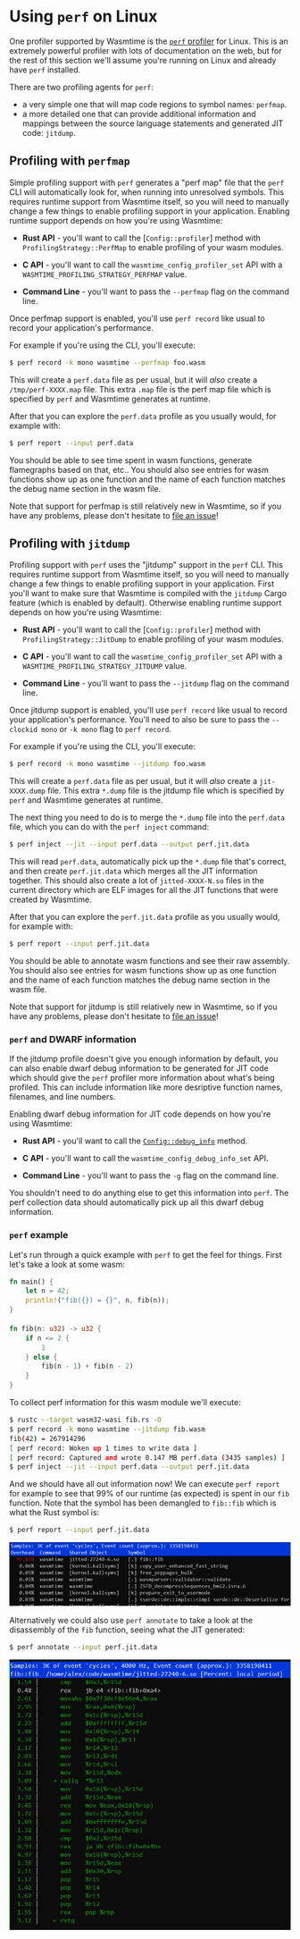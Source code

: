 # Using `perf` on Linux

One profiler supported by Wasmtime is the [`perf`
profiler](https://perf.wiki.kernel.org/index.php/Main_Page) for Linux. This is
an extremely powerful profiler with lots of documentation on the web, but for
the rest of this section we'll assume you're running on Linux and already have
`perf` installed.

There are two profiling agents for `perf`:

- a very simple one that will map code regions to symbol names: `perfmap`.
- a more detailed one that can provide additional information and mappings between the source
  language statements and generated JIT code: `jitdump`.

## Profiling with `perfmap`

Simple profiling support with `perf` generates a "perf map" file that the `perf` CLI will
automatically look for, when running into unresolved symbols. This requires runtime support from
Wasmtime itself, so you will need to manually change a few things to enable profiling support in
your application. Enabling runtime support depends on how you're using Wasmtime:

* **Rust API** - you'll want to call the [`Config::profiler`] method with
  `ProfilingStrategy::PerfMap` to enable profiling of your wasm modules.

* **C API** - you'll want to call the `wasmtime_config_profiler_set` API with a
  `WASMTIME_PROFILING_STRATEGY_PERFMAP` value.

* **Command Line** - you'll want to pass the `--perfmap` flag on the command
  line.

Once perfmap support is enabled, you'll use `perf record` like usual to record
your application's performance.

For example if you're using the CLI, you'll execute:

```sh
$ perf record -k mono wasmtime --perfmap foo.wasm
```

This will create a `perf.data` file as per usual, but it will *also* create a
`/tmp/perf-XXXX.map` file. This extra `.map` file is the perf map file which is
specified by `perf` and Wasmtime generates at runtime.

After that you can explore the `perf.data` profile as you usually would, for example with:

```sh
$ perf report --input perf.data
```

You should be able to see time spent in wasm functions, generate flamegraphs based on that, etc..
You should also see entries for wasm functions show up as one function and the name of each
function matches the debug name section in the wasm file.

Note that support for perfmap is still relatively new in Wasmtime, so if you
have any problems, please don't hesitate to [file an issue]!

[file an issue]: https://github.com/bytecodealliance/wasmtime/issues/new


## Profiling with `jitdump`

Profiling support with `perf` uses the "jitdump" support in the `perf` CLI. This
requires runtime support from Wasmtime itself, so you will need to manually
change a few things to enable profiling support in your application. First
you'll want to make sure that Wasmtime is compiled with the `jitdump` Cargo
feature (which is enabled by default). Otherwise enabling runtime support
depends on how you're using Wasmtime:

* **Rust API** - you'll want to call the [`Config::profiler`] method with
  `ProfilingStrategy::JitDump` to enable profiling of your wasm modules.

* **C API** - you'll want to call the `wasmtime_config_profiler_set` API with a
  `WASMTIME_PROFILING_STRATEGY_JITDUMP` value.

* **Command Line** - you'll want to pass the `--jitdump` flag on the command
  line.

Once jitdump support is enabled, you'll use `perf record` like usual to record
your application's performance. You'll need to also be sure to pass the
`--clockid mono` or `-k mono` flag to `perf record`.

For example if you're using the CLI, you'll execute:

```sh
$ perf record -k mono wasmtime --jitdump foo.wasm
```

This will create a `perf.data` file as per usual, but it will *also* create a
`jit-XXXX.dump` file. This extra `*.dump` file is the jitdump file which is
specified by `perf` and Wasmtime generates at runtime.

The next thing you need to do is to merge the `*.dump` file into the
`perf.data` file, which you can do with the `perf inject` command:

```sh
$ perf inject --jit --input perf.data --output perf.jit.data
```

This will read `perf.data`, automatically pick up the `*.dump` file that's
correct, and then create `perf.jit.data` which merges all the JIT information
together. This should also create a lot of `jitted-XXXX-N.so` files in the
current directory which are ELF images for all the JIT functions that were
created by Wasmtime.

After that you can explore the `perf.jit.data` profile as you usually would,
for example with:

```sh
$ perf report --input perf.jit.data
```

You should be able to annotate wasm functions and see their raw assembly. You
should also see entries for wasm functions show up as one function and the
name of each function matches the debug name section in the wasm file.

Note that support for jitdump is still relatively new in Wasmtime, so if you
have any problems, please don't hesitate to [file an issue]!

[file an issue]: https://github.com/bytecodealliance/wasmtime/issues/new

### `perf` and DWARF information

If the jitdump profile doesn't give you enough information by default, you can
also enable dwarf debug information to be generated for JIT code which should
give the `perf` profiler more information about what's being profiled. This can
include information like more desriptive function names, filenames, and line
numbers.

Enabling dwarf debug information for JIT code depends on how you're using
Wasmtime:

* **Rust API** - you'll want to call the [`Config::debug_info`] method.

* **C API** - you'll want to call the `wasmtime_config_debug_info_set` API.

* **Command Line** - you'll want to pass the `-g` flag on the command line.

You shouldn't need to do anything else to get this information into `perf`. The
perf collection data should automatically pick up all this dwarf debug
information.

### `perf` example

Let's run through a quick example with `perf` to get the feel for things. First
let's take a look at some wasm:

```rust
fn main() {
    let n = 42;
    println!("fib({}) = {}", n, fib(n));
}

fn fib(n: u32) -> u32 {
    if n <= 2 {
        1
    } else {
        fib(n - 1) + fib(n - 2)
    }
}
```

To collect perf information for this wasm module we'll execute:

```sh
$ rustc --target wasm32-wasi fib.rs -O
$ perf record -k mono wasmtime --jitdump fib.wasm
fib(42) = 267914296
[ perf record: Woken up 1 times to write data ]
[ perf record: Captured and wrote 0.147 MB perf.data (3435 samples) ]
$ perf inject --jit --input perf.data --output perf.jit.data
```

And we should have all out information now! We can execute `perf report` for
example to see that 99% of our runtime (as expected) is spent in our `fib`
function. Note that the symbol has been demangled to `fib::fib` which is what
the Rust symbol is:

```sh
$ perf report --input perf.jit.data
```

![perf report output](assets/perf-report-fib.png)

Alternatively we could also use `perf annotate` to take a look at the
disassembly of the `fib` function, seeing what the JIT generated:

```sh
$ perf annotate --input perf.jit.data
```

![perf annotate output](assets/perf-annotate-fib.png)

[`Config::debug_info`]: https://bytecodealliance.github.io/wasmtime/api/wasmtime/struct.Config.html#method.debug_info
